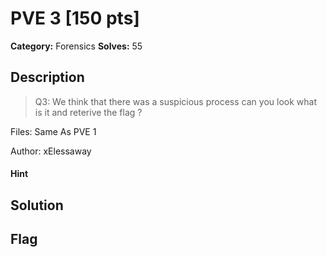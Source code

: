 # PVE 3 [150 pts]

**Category:** Forensics
**Solves:** 55

## Description
>Q3: We think that there was a suspicious process can you look what is it and reterive the flag ?


Files: Same As PVE 1

Author: xElessaway

#### Hint 

## Solution

## Flag

